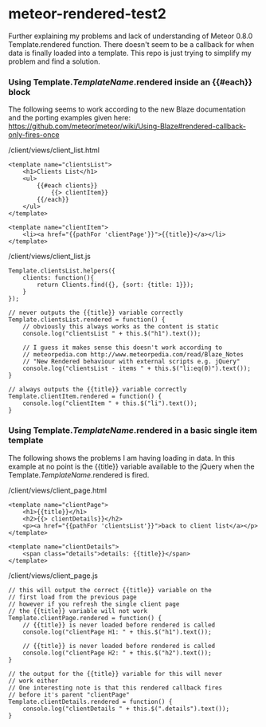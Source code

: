 meteor-rendered-test2
=====================

Further explaining my problems and lack of understanding of Meteor 0.8.0 Template.rendered function. There doesn't seem to be a callback for when data is finally loaded into a template. This repo is just trying to simplify my problem and find a solution. 

### Using Template._TemplateName_.rendered inside an {{#each}} block
The following seems to work according to the new Blaze documentation and the porting examples given here: https://github.com/meteor/meteor/wiki/Using-Blaze#rendered-callback-only-fires-once

/client/views/client_list.html
```
<template name="clientsList">
	<h1>Clients List</h1>
	<ul>
		{{#each clients}}
			{{> clientItem}}
		{{/each}}
	</ul>
</template>

<template name="clientItem">
	<li><a href="{{pathFor 'clientPage'}}">{{title}}</a></li>
</template>
```

/client/views/client_list.js
```
Template.clientsList.helpers({
	clients: function(){
		return Clients.find({}, {sort: {title: 1}});
	}
});

// never outputs the {{title}} variable correctly
Template.clientsList.rendered = function() {
	// obviously this always works as the content is static
	console.log("clientsList " + this.$("h1").text());

	// I guess it makes sense this doesn't work according to 
	// meteorpedia.com http://www.meteorpedia.com/read/Blaze_Notes
	// "New Rendered behaviour with external scripts e.g. jQuery"
	console.log("clientsList - items " + this.$("li:eq(0)").text());
}

// always outputs the {{title}} variable correctly
Template.clientItem.rendered = function() {
	console.log("clientItem " + this.$("li").text());
}
```


### Using Template._TemplateName_.rendered in a basic single item template

The following shows the problems I am having loading in data. In this example at no point is the {{title}} variable available to the jQuery when the Template._TemplateName_.rendered is fired.

/client/views/client_page.html
```
<template name="clientPage">
	<h1>{{title}}</h1>
	<h2>{{> clientDetails}}</h2>
	<p><a href="{{pathFor 'clientsList'}}">back to client list</a></p>
</template>

<template name="clientDetails">
	<span class="details">details: {{title}}</span>
</template>
```

/client/views/client_page.js
```
// this will output the correct {{title}} variable on the 
// first load from the previous page 
// however if you refresh the single client page
// the {{title}} variable will not work
Template.clientPage.rendered = function() {
	// {{title}} is never loaded before rendered is called
	console.log("clientPage H1: " + this.$("h1").text());

	// {{title}} is never loaded before rendered is called
	console.log("clientPage H2: " + this.$("h2").text());
}

// the output for the {{title}} variable for this will never
// work either
// One interesting note is that this rendered callback fires
// before it's parent "clientPage"
Template.clientDetails.rendered = function() {
	console.log("clientDetails " + this.$(".details").text());
}
```









